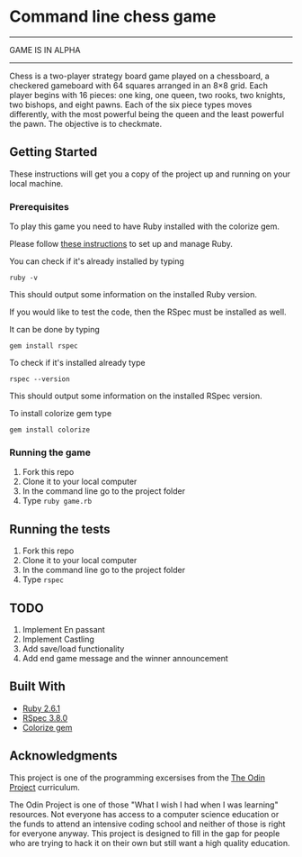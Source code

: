 # Command line chess game

******************
GAME IS IN ALPHA
******************

Chess is a two-player strategy board game played on a chessboard, a checkered gameboard with 64 squares arranged in an 8×8 grid.
Each player begins with 16 pieces: one king, one queen, two rooks, two knights, two bishops, and eight pawns. Each of the six piece types moves differently, with the most powerful being the queen and the least powerful the pawn. The objective is to checkmate.

## Getting Started

These instructions will get you a copy of the project up and running on your local machine.

### Prerequisites

To play this game you need to have Ruby installed with the colorize gem.

Please follow [these instructions](https://www.ruby-lang.org/en/documentation/installation/) to set up and manage Ruby.

You can check if it's already installed by typing

```
ruby -v
```
This should output some information on the installed Ruby version.

If you would like to test the code, then the RSpec must be installed as well.

It can be done by typing
```
gem install rspec
```

To check if it's installed already type

```
rspec --version
```
This should output some information on the installed RSpec version.

To install colorize gem type

```
gem install colorize
```

### Running the game

  1. Fork this repo
  2. Clone it to your local computer
  3. In the command line go to the project folder
  4. Type `ruby game.rb`

## Running the tests

  1. Fork this repo
  2. Clone it to your local computer
  3. In the command line go to the project folder
  4. Type `rspec`

## TODO
  1. Implement En passant
  2. Implement Castling
  3. Add save/load functionality
  4. Add end game message and the winner announcement

## Built With

* [Ruby 2.6.1](https://www.ruby-lang.org)
* [RSpec 3.8.0](https://rspec.info/)
* [Colorize gem](https://github.com/fazibear/colorize)

## Acknowledgments

This project is one of the programming excersises from the [The Odin Project](https://www.theodinproject.com/) curriculum. 

The Odin Project is one of those "What I wish I had when I was learning" resources. Not everyone has access to a computer science education or the funds to attend an intensive coding school and neither of those is right for everyone anyway. This project is designed to fill in the gap for people who are trying to hack it on their own but still want a high quality education. 